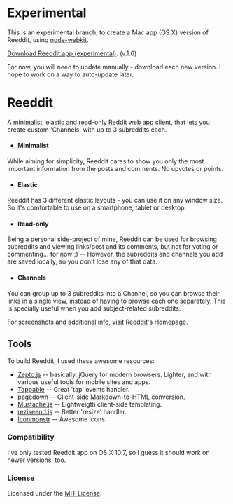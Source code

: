 # Experimental

This is an experimental branch, to create a Mac app (OS X) version of Reeddit, using [node-webkit](https://github.com/rogerwang/node-webkit).

[Download Reeddit.app (experimental)](https://dl.dropboxusercontent.com/u/1631373/Reeddit.app.zip). (v.1.6)

For now, you will need to update manually - download each new version. I hope to work on a way to auto-update later.

# Reeddit

A minimalist, elastic and read-only [Reddit](http://reddit.com/) web app client, that lets you create custom 'Channels' with up to 3 subreddits each.

* #### Minimalist
While aiming for simplicity, Reeddit cares to show you only the most important information from the posts and comments. No upvotes or points.

* #### Elastic
Reeddit has 3 different elastic layouts - you can use it on any window size. So it's comfortable to use on a smartphone, tablet or desktop.

* #### Read-only
Being a personal side-project of mine, Reeddit can be used for browsing subreddits and viewing links/post and its comments, but not for voting or commenting... for now ;) -- However, the subreddits and channels you add are saved locally, so you don't lose any of that data.

* #### Channels
You can group up to 3 subreddits into a Channel, so you can browse their links in a single view, instead of having to browse each one separately. This is specially useful when you add subject-related subreddits.

For screenshots and additional info, visit [Reeddit's Homepage](http://berbaquero.github.com/reeddit/about).

## Tools

To build Reeddit, I used these awesome resources:

*	[Zepto.js](http://zeptojs.com/) -- basically, jQuery for modern browsers. Lighter, and with various useful tools for mobile sites and apps.
*	[Tappable](https://github.com/cheeaun/tappable) -- Great 'tap' events handler.
*	[pagedown](http://code.google.com/p/pagedown/) -- Client-side Markdown-to-HTML conversion.
*	[Mustache.js](https://github.com/janl/mustache.js/) -- Lightweigth client-side templating.
*	[reziseend.js](https://github.com/porada/resizeend) -- Better 'resize' handler.
* 	[Iconmonstr](http://iconmonstr.com/) -- Awesome icons.

### Compatibility
I've only tested Reeddit.app on OS X 10.7, so I guess it should work on newer versions, too.

### License

Licensed under the [MIT License](http://berbaquero.mit-license.org/).
